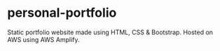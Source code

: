 # personal-portfolio

Static portfolio website made using HTML, CSS & Bootstrap. Hosted on AWS using AWS Amplify.
